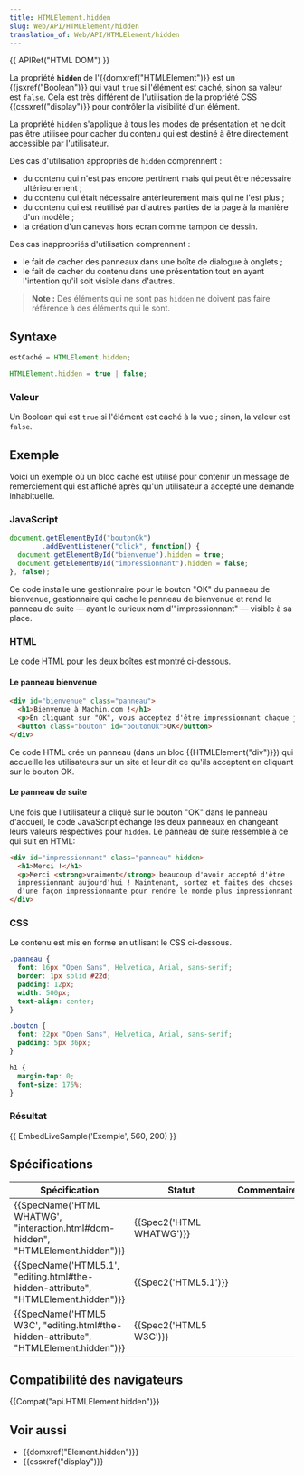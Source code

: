 ```yaml
---
title: HTMLElement.hidden
slug: Web/API/HTMLElement/hidden
translation_of: Web/API/HTMLElement/hidden
---
```

{{ APIRef("HTML DOM") }}

La propriété **`hidden`** de l'{{domxref("HTMLElement")}} est un {{jsxref("Boolean")}} qui vaut `true` si l'élément est caché, sinon sa valeur est `false`. Cela est très différent de l'utilisation de la propriété CSS {{cssxref("display")}} pour contrôler la visibilité d'un élément.

La propriété `hidden` s'applique à tous les modes de présentation et ne doit pas être utilisée pour cacher du contenu qui est destiné à être directement accessible par l'utilisateur.

Des cas d'utilisation appropriés de `hidden` comprennent :

- du contenu qui n'est pas encore pertinent mais qui peut être nécessaire ultérieurement ;
- du contenu qui était nécessaire antérieurement mais qui ne l'est plus ;
- du contenu qui est réutilisé par d'autres parties de la page à la manière d'un modèle ;
- la création d'un canevas hors écran comme tampon de dessin.

Des cas inappropriés d'utilisation comprennent :

- le fait de cacher des panneaux dans une boîte de dialogue à onglets ;
- le fait de cacher du contenu dans une présentation tout en ayant l'intention qu'il soit visible dans d'autres.

> **Note :** Des éléments qui ne sont pas `hidden` ne doivent pas faire référence à des éléments qui le sont.

## Syntaxe

```js
estCaché = HTMLElement.hidden;

HTMLElement.hidden = true | false;
```

### Valeur

Un Boolean qui est `true` si l'élément est caché à la vue ; sinon, la valeur est `false`.

## Exemple

Voici un exemple où un bloc caché est utilisé pour contenir un message de remerciement qui est affiché après qu'un utilisateur a accepté une demande inhabituelle.

### JavaScript

```js
document.getElementById("boutonOk")
        .addEventListener("click", function() {
  document.getElementById("bienvenue").hidden = true;
  document.getElementById("impressionnant").hidden = false;
}, false);
```

Ce code installe une gestionnaire pour le bouton "OK" du panneau de bienvenue, gestionnaire qui cache le panneau de bienvenue et rend le panneau de suite — ayant le curieux nom d'"impressionnant" — visible à sa place.

### HTML

Le code HTML pour les deux boîtes est montré ci-dessous.

#### Le panneau bienvenue

```html
<div id="bienvenue" class="panneau">
  <h1>Bienvenue à Machin.com !</h1>
  <p>En cliquant sur "OK", vous acceptez d'être impressionnant chaque jour !</p>
  <button class="bouton" id="boutonOk">OK</button>
</div>
```

Ce code HTML crée un panneau (dans un bloc {{HTMLElement("div")}}) qui accueille les utilisateurs sur un site et leur dit ce qu'ils acceptent en cliquant sur le bouton OK.

#### Le panneau de suite

Une fois que l'utilisateur a cliqué sur le bouton "OK" dans le panneau d'accueil, le code JavaScript échange les deux panneaux en changeant leurs valeurs respectives pour `hidden`. Le panneau de suite ressemble à ce qui suit en HTML:

```html
<div id="impressionnant" class="panneau" hidden>
  <h1>Merci !</h1>
  <p>Merci <strong>vraiment</strong> beaucoup d'avoir accepté d'être
  impressionnant aujourd'hui ! Maintenant, sortez et faites des choses impressionnantes
  d'une façon impressionnante pour rendre le monde plus impressionnant !</p>
</div>
```

### CSS

Le contenu est mis en forme en utilisant le CSS ci-dessous.

```css
.panneau {
  font: 16px "Open Sans", Helvetica, Arial, sans-serif;
  border: 1px solid #22d;
  padding: 12px;
  width: 500px;
  text-align: center;
}

.bouton {
  font: 22px "Open Sans", Helvetica, Arial, sans-serif;
  padding: 5px 36px;
}

h1 {
  margin-top: 0;
  font-size: 175%;
}
```

### Résultat

{{ EmbedLiveSample('Exemple', 560, 200) }}

## Spécifications

| Spécification                                                                                                    | Statut                           | Commentaire |
| ---------------------------------------------------------------------------------------------------------------- | -------------------------------- | ----------- |
| {{SpecName('HTML WHATWG', "interaction.html#dom-hidden", "HTMLElement.hidden")}}     | {{Spec2('HTML WHATWG')}} |             |
| {{SpecName('HTML5.1', "editing.html#the-hidden-attribute", "HTMLElement.hidden")}}     | {{Spec2('HTML5.1')}}     |             |
| {{SpecName('HTML5 W3C', "editing.html#the-hidden-attribute", "HTMLElement.hidden")}} | {{Spec2('HTML5 W3C')}}     |             |

## Compatibilité des navigateurs

{{Compat("api.HTMLElement.hidden")}}

## Voir aussi

- {{domxref("Element.hidden")}}
- {{cssxref("display")}}
